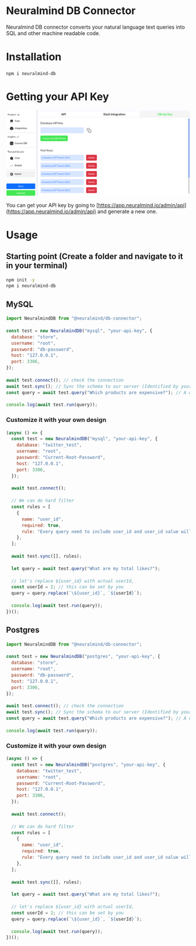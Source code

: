 # Neuralmind DB Connector

Neuralmind DB connector converts your natural language text queries into SQL and other machine readable code.

# Installation

`npm i neuralmind-db`

# Getting your API Key

![](generate-db-api-key.png)

You can get your API key by going to [https://app.neuralmind.io/admin/api](https://app.neuralmind.io/admin/api) and generate a new one.

# Usage

## Starting point (Create a folder and navigate to it in your terminal)

```bash
npm init -y
npm i neuralmind-db
```

## MySQL

```js
import NeuralmindDB from "@neuralmind/db-connector";

const test = new NeuralmindDB("mysql", "your-api-key", {
  database: "store",
  username: "root",
  password: "db-password",
  host: "127.0.0.1",
  port: 3306,
});

await test.connect(); // check the connection
await test.sync(); // Sync the schema to our server (Identified by your API key)
const query = await test.query("Which products are expensive?"); // A query (In this case SQL) that you can run anywhere you want or even in our library

console.log(await test.run(query));
```

### Customize it with your own design

```js
(async () => {
  const test = new NeuralmindDB("mysql", "your-api-key", {
    database: "twitter_test",
    username: "root",
    password: "Current-Root-Password",
    host: "127.0.0.1",
    port: 3306,
  });

  await test.connect();

  // We can do hard filter
  const rules = [
    {
      name: "user_id",
      required: true,
      rule: "Every query need to include user_id and user_id value will be ${user_id}",
    },
  ];

  await test.sync([], rules);

  let query = await test.query("What are my total likes?");

  // let's replace ${user_id} with actual userId,
  const userId = 2; // this can be set by you
  query = query.replace(`\${user_id}`, `${userId}`);

  console.log(await test.run(query));
})();
```

## Postgres

```js
import NeuralmindDB from "@neuralmind/db-connector";

const test = new NeuralmindDB("postgres", "your-api-key", {
  database: "store",
  username: "root",
  password: "db-password",
  host: "127.0.0.1",
  port: 3306,
});

await test.connect(); // check the connection
await test.sync(); // Sync the schema to our server (Identified by your API key)
const query = await test.query("Which products are expensive?"); // A query (In this case SQL) that you can run anywhere you want or even in our library

console.log(await test.run(query));
```

### Customize it with your own design

```js
(async () => {
  const test = new NeuralmindDB("postgres", "your-api-key", {
    database: "twitter_test",
    username: "root",
    password: "Current-Root-Password",
    host: "127.0.0.1",
    port: 3306,
  });

  await test.connect();

  // We can do hard filter
  const rules = [
    {
      name: "user_id",
      required: true,
      rule: "Every query need to include user_id and user_id value will be ${user_id}",
    },
  ];

  await test.sync([], rules);

  let query = await test.query("What are my total likes?");

  // let's replace ${user_id} with actual userId,
  const userId = 2; // this can be set by you
  query = query.replace(`\${user_id}`, `${userId}`);

  console.log(await test.run(query));
})();
```
